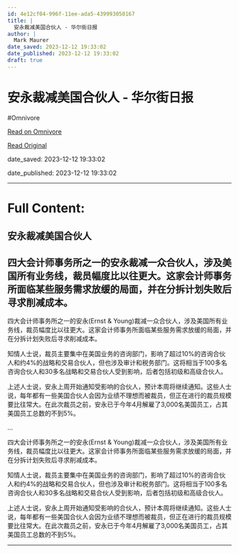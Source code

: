 ```yaml
---
id: 4e12cf04-996f-11ee-ada5-439993050167
title: |
  安永裁减美国合伙人 - 华尔街日报
author: |
  Mark Maurer
date_saved: 2023-12-12 19:33:02
date_published: 2023-12-12 19:33:02
draft: true
---
```


# 安永裁减美国合伙人 - 华尔街日报
#Omnivore

[Read on Omnivore](https://omnivore.app/me/-18c6169f237)

[Read Original](https://cn.wsj.com/amp/articles/%E5%AE%89%E6%B0%B8%E8%A3%81%E5%87%8F%E7%BE%8E%E5%9B%BD%E5%90%88%E4%BC%99%E4%BA%BA-c805c0ab)

date_saved: 2023-12-12 19:33:02

date_published: 2023-12-12 19:33:02

--- 

# Full Content: 

##  安永裁减美国合伙人

## 四大会计师事务所之一的安永裁减一众合伙人，涉及美国所有业务线，裁员幅度比以往更大。这家会计师事务所面临某些服务需求放缓的局面，并在分拆计划失败后寻求削减成本。

四大会计师事务所之一的安永(Ernst & Young)裁减一众合伙人，涉及美国所有业务线，裁员幅度比以往更大。这家会计师事务所面临某些服务需求放缓的局面，并在分拆计划失败后寻求削减成本。

知情人士说，裁员主要集中在美国业务的咨询部门，影响了超过10%的咨询合伙人和约4%的战略和交易合伙人，但也涉及审计和税务部门。这将相当于100多名咨询合伙人和30多名战略和交易合伙人受到影响，后者包括初级和高级合伙人。

上述人士说，安永上周开始通知受影响的合伙人，预计本周将继续通知。这些人士说，每年都有一些美国合伙人会因为业绩不理想而被裁员，但正在进行的裁员规模要比往常大。在此次裁员之前，安永已于今年4月解雇了3,000名美国员工，占其美国员工总数的不到5%。

...

四大会计师事务所之一的安永(Ernst & Young)裁减一众合伙人，涉及美国所有业务线，裁员幅度比以往更大。这家会计师事务所面临某些服务需求放缓的局面，并在分拆计划失败后寻求削减成本。

知情人士说，裁员主要集中在美国业务的咨询部门，影响了超过10%的咨询合伙人和约4%的战略和交易合伙人，但也涉及审计和税务部门。这将相当于100多名咨询合伙人和30多名战略和交易合伙人受到影响，后者包括初级和高级合伙人。

上述人士说，安永上周开始通知受影响的合伙人，预计本周将继续通知。这些人士说，每年都有一些美国合伙人会因为业绩不理想而被裁员，但正在进行的裁员规模要比往常大。在此次裁员之前，安永已于今年4月解雇了3,000名美国员工，占其美国员工总数的不到5%。

---

